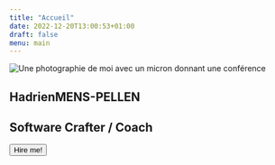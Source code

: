 ```yaml
---
title: "Accueil"
date: 2022-12-20T13:00:53+01:00
draft: false
menu: main
---
```

<section id="home">
    <img src="/images/ProfilDFuck.png" alt="Une photographie de moi avec un micron donnant une conférence" />
    <div class="left">
        <h1><span>Hadrien</span><span>MENS-PELLEN</span></h1>  
        <h2>Software Crafter / Coach</h2>
        <button class="cta">Hire me!</button>
    </div>
</section>
